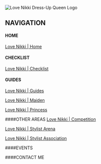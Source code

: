 ![Love Nikki Dress-Up Queen Logo](https://mcclaintech2011.github.io/lovenikki/assets/images/lnlogo.png "Love Nikki Logo")
## NAVIGATION

#### HOME
[Love Nikki | Home](https://mcclaintech2011.github.io/lovenikki/index.html "Love Nikki | Home")

#### CHECKLIST
[Love Nikki | Checklist](https://mcclaintech2011.github.io/lovenikki/checklist.html "Love Nikki | Checklsit")

#### GUIDES
[Love Nikki | Guides](https://mcclaintech2011.github.io/lovenikki/guides.html "Love Nikki | Guides")

[Love Nikki | Maiden](https://mcclaintech2011.github.io/lovenikki/maiden.html "Love Nikki | Maiden")

[Love Nikki | Princess](https://mcclaintech2011.github.io/lovenikki/princess.html "Love Nikki | Princess")

####OTHER AREAS
[Love Nikki | Competition](https://mcclaintech2011.github.io/lovenikki/other.html#competition "Love Nikki | Competition")

[Love Nikki | Stylist Arena](https://mcclaintech2011.github.io/lovenikki/princess.html#arena "Love Nikki | Stylist Arena")

[Love Nikki | Stylist Association](https://mcclaintech2011.github.io/lovenikki/princess.html#association "Love Nikki | Stylist Association")

####EVENTS

####CONTACT ME
